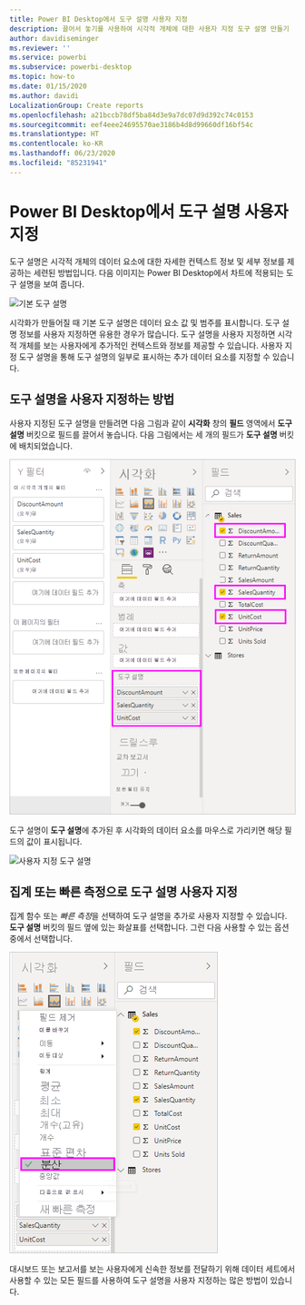 ```yaml
---
title: Power BI Desktop에서 도구 설명 사용자 지정
description: 끌어서 놓기를 사용하여 시각적 개체에 대한 사용자 지정 도구 설명 만들기
author: davidiseminger
ms.reviewer: ''
ms.service: powerbi
ms.subservice: powerbi-desktop
ms.topic: how-to
ms.date: 01/15/2020
ms.author: davidi
LocalizationGroup: Create reports
ms.openlocfilehash: a21bccb78df5ba84d3e9a7dc07d9d392c74c0153
ms.sourcegitcommit: eef4eee24695570ae3186b4d8d99660df16bf54c
ms.translationtype: HT
ms.contentlocale: ko-KR
ms.lasthandoff: 06/23/2020
ms.locfileid: "85231941"
---
```

# <a name="customize-tooltips-in-power-bi-desktop"></a>Power BI Desktop에서 도구 설명 사용자 지정

도구 설명은 시각적 개체의 데이터 요소에 대한 자세한 컨텍스트 정보 및 세부 정보를 제공하는 세련된 방법입니다. 다음 이미지는 Power BI Desktop에서 차트에 적용되는 도구 설명을 보여 줍니다.

![기본 도구 설명](media/desktop-custom-tooltips/custom-tooltips-1.png)

시각화가 만들어질 때 기본 도구 설명은 데이터 요소 값 및 범주를 표시합니다. 도구 설명 정보를 사용자 지정하면 유용한 경우가 많습니다. 도구 설명을 사용자 지정하면 시각적 개체를 보는 사용자에게 추가적인 컨텍스트와 정보를 제공할 수 있습니다. 사용자 지정 도구 설명을 통해 도구 설명의 일부로 표시하는 추가 데이터 요소를 지정할 수 있습니다.

## <a name="how-to-customize-tooltips"></a>도구 설명을 사용자 지정하는 방법

사용자 지정된 도구 설명을 만들려면 다음 그림과 같이 **시각화** 창의 **필드** 영역에서 **도구 설명** 버킷으로 필드를 끌어서 놓습니다. 다음 그림에서는 세 개의 필드가 **도구 설명** 버킷에 배치되었습니다.

![도구 설명 필드 추가](media/desktop-custom-tooltips/custom-tooltips-2.png)

도구 설명이 **도구 설명**에 추가된 후 시각화의 데이터 요소를 마우스로 가리키면 해당 필드의 값이 표시됩니다.

![사용자 지정 도구 설명](media/desktop-custom-tooltips/custom-tooltips-3.png)

## <a name="customizing-tooltips-with-aggregation-or-quick-measures"></a>집계 또는 빠른 측정으로 도구 설명 사용자 지정

집계 함수 또는 *빠른 측정*을 선택하여 도구 설명을 추가로 사용자 지정할 수 있습니다. **도구 설명** 버킷의 필드 옆에 있는 화살표를 선택합니다. 그런 다음 사용할 수 있는 옵션 중에서 선택합니다.

![빠른 측정을 포함한 도구 설명](media/desktop-custom-tooltips/custom-tooltips-4.png)

대시보드 또는 보고서를 보는 사용자에게 신속한 정보를 전달하기 위해 데이터 세트에서 사용할 수 있는 모든 필드를 사용하여 도구 설명을 사용자 지정하는 많은 방법이 있습니다.
